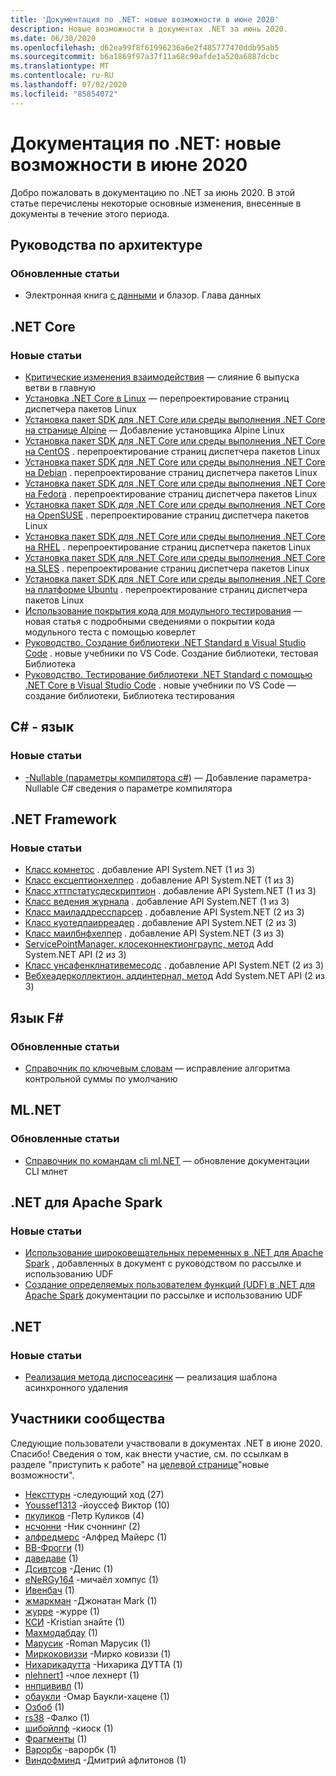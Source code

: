 ```yaml
---
title: 'Документация по .NET: новые возможности в июне 2020'
description: Новые возможности в документах .NET за июнь 2020.
ms.date: 06/30/2020
ms.openlocfilehash: d62ea99f8f61996236a6e2f485777470ddb95ab5
ms.sourcegitcommit: b6a1869f97a37f11a68c90afde1a520a6887dcbc
ms.translationtype: MT
ms.contentlocale: ru-RU
ms.lasthandoff: 07/02/2020
ms.locfileid: "85854072"
---
```

# <a name="net-docs-whats-new-for-june-2020"></a>Документация по .NET: новые возможности в июне 2020

Добро пожаловать в документацию по .NET за июнь 2020. В этой статье перечислены некоторые основные изменения, внесенные в документы в течение этого периода.

## <a name="architecture-guides"></a>Руководства по архитектуре

### <a name="updated-articles"></a>Обновленные статьи

- Электронная книга [с данными](/dotnet/architecture/blazor-for-web-forms-developers/data) и блазор. Глава данных

## <a name="net-core"></a>.NET Core

### <a name="new-articles"></a>Новые статьи

- [Критические изменения взаимодействия](/dotnet/core/compatibility/interop) — слияние 6 выпуска ветви в главную
- [Установка .NET Core в Linux](/dotnet/core/install/linux) — перепроектирование страниц диспетчера пакетов Linux
- [Установка пакет SDK для .NET Core или среды выполнения .NET Core на странице Alpine](/dotnet/core/install/linux-alpine) — Добавление установщика Alpine Linux
- [Установка пакет SDK для .NET Core или среды выполнения .NET Core на CentOS](/dotnet/core/install/linux-centos) . перепроектирование страниц диспетчера пакетов Linux
- [Установка пакет SDK для .NET Core или среды выполнения .NET Core на Debian](/dotnet/core/install/linux-debian) . перепроектирование страниц диспетчера пакетов Linux
- [Установка пакет SDK для .NET Core или среды выполнения .NET Core на Fedora](/dotnet/core/install/linux-fedora) . перепроектирование страниц диспетчера пакетов Linux
- [Установка пакет SDK для .NET Core или среды выполнения .NET Core на OpenSUSE](/dotnet/core/install/linux-opensuse) . перепроектирование страниц диспетчера пакетов Linux
- [Установка пакет SDK для .NET Core или среды выполнения .NET Core на RHEL](/dotnet/core/install/linux-rhel) . перепроектирование страниц диспетчера пакетов Linux
- [Установка пакет SDK для .NET Core или среды выполнения .NET Core на SLES](/dotnet/core/install/linux-sles) . перепроектирование страниц диспетчера пакетов Linux
- [Установка пакет SDK для .NET Core или среды выполнения .NET Core на платформе Ubuntu](/dotnet/core/install/linux-ubuntu) . перепроектирование страниц диспетчера пакетов Linux
- [Использование покрытия кода для модульного тестирования](/dotnet/core/testing/unit-testing-code-coverage) — новая статья с подробными сведениями о покрытии кода модульного теста с помощью коверлет
- [Руководство. Создание библиотеки .NET Standard в Visual Studio Code](/dotnet/core/tutorials/library-with-visual-studio-code) . новые учебники по VS Code. Создание библиотеки, тестовая Библиотека
- [Руководство. Тестирование библиотеки .NET Standard с помощью .NET Core в Visual Studio Code](/dotnet/core/tutorials/testing-library-with-visual-studio-code) . новые учебники по VS Code — создание библиотеки, Библиотека тестирования

## <a name="c-language"></a>C# - язык

### <a name="new-articles"></a>Новые статьи

- [-Nullable (параметры компилятора c#)](/dotnet/csharp/language-reference/compiler-options/nullable-compiler-option) — Добавление параметра-Nullable C# сведения о параметре компилятора

## <a name="net-framework"></a>.NET Framework

### <a name="new-articles"></a>Новые статьи

- [Класс комнетос](/dotnet/framework/additional-apis/system.net.comnetos) . добавление API System.NET (1 из 3)
- [Класс ексцептионхелпер](/dotnet/framework/additional-apis/system.net.exceptionhelper) . добавление API System.NET (1 из 3)
- [Класс хттпстатусдескриптион](/dotnet/framework/additional-apis/system.net.httpstatusdescription) . добавление API System.NET (1 из 3)
- [Класс ведения журнала](/dotnet/framework/additional-apis/system.net.logging) . добавление API System.NET (1 из 3)
- [Класс маиладдресспарсер](/dotnet/framework/additional-apis/system.net.mail.mailaddressparser) . добавление API System.NET (2 из 3)
- [Класс куотедпаирреадер](/dotnet/framework/additional-apis/system.net.mail.quotedpairreader) . добавление API System.NET (2 из 3)
- [Класс маилбнфхелпер](/dotnet/framework/additional-apis/system.net.mime.mailbnfhelper) . добавление API System.NET (3 из 3)
- [ServicePointManager. клосеконнектионграупс, метод](/dotnet/framework/additional-apis/system.net.servicepointmanager.closeconnectiongroups) Add System.NET API (2 из 3)
- [Класс унсафенклнативемесодс](/dotnet/framework/additional-apis/system.net.unsafenclnativemethods) . добавление API System.NET (2 из 3)
- [Вебхеадерколлектион. аддинтернал, метод](/dotnet/framework/additional-apis/system.net.webheadercollection.addinternal) Add System.NET API (2 из 3)

## <a name="f-language"></a>Язык F#

### <a name="updated-articles"></a>Обновленные статьи

- [Справочник по ключевым словам](/dotnet/fsharp/language-reference/keyword-reference) — исправление алгоритма контрольной суммы по умолчанию

## <a name="mlnet"></a>ML.NET

### <a name="updated-articles"></a>Обновленные статьи

- [Справочник по командам cli ml.NET](/dotnet/machine-learning/reference/ml-net-cli-reference) — обновление документации CLI млнет

## <a name="net-for-apache-spark"></a>.NET для Apache Spark

### <a name="new-articles"></a>Новые статьи

- [Использование широковещательных переменных в .NET для Apache Spark](/dotnet/spark/how-to-guides/broadcast-guide) , добавленных в документ с руководством по рассылке и использованию UDF
- [Создание определяемых пользователем функций (UDF) в .NET для Apache Spark](/dotnet/spark/how-to-guides/udf-guide) документации по рассылке и использованию UDF

## <a name="net"></a>.NET

### <a name="new-articles"></a>Новые статьи

- [Реализация метода диспосеасинк](/dotnet/standard/garbage-collection/implementing-disposeasync) — реализация шаблона асинхронного удаления

## <a name="community-contributors"></a>Участники сообщества

Следующие пользователи участвовали в документах .NET в июне 2020. Спасибо! Сведения о том, как внести участие, см. по ссылкам в разделе "приступить к работе" на [целевой странице](index.yml)"новые возможности".

- [Нексттурн](https://github.com/NextTurn) -следующий ход (27)
- [Youssef1313](https://github.com/Youssef1313) -йоуссеф Виктор (10)
- [пкуликов](https://github.com/pkulikov) -Петр Куликов (4)
- [нсчонни](https://github.com/nschonni) -Ник счоннинг (2)
- [алфредмерс](https://github.com/alfredmyers) -Алфред Майерс (1)
- [BB-Фрогги](https://github.com/bb-froggy) (1)
- [даведаве](https://github.com/dawedawe) (1)
- [Дсивтсов](https://github.com/DSivtsov) -Денис (1)
- [eNeRGy164](https://github.com/eNeRGy164) -мичаëл хомпус (1)
- [Ивенбач](https://github.com/IvenBach) (1)
- [жмаркман](https://github.com/jmarkman) -Джонатан Mark (1)
- [журре](https://github.com/jurre) -журре (1)
- [КСИ](https://github.com/kthy) -Kristian знайте (1)
- [Махмодабдау](https://github.com/MahmodAbdou) (1)
- [Марусик](https://github.com/Marusyk) -Roman Марусик (1)
- [Миркоковиззи](https://github.com/MirkoCovizzi) -Мирко ковиззи (1)
- [Нихарикадутта](https://github.com/Niharikadutta) -Нихарика ДУТТА (1)
- [nlehnert1](https://github.com/nlehnert1) -члое лехнерт (1)
- [ннпцививл](https://github.com/nnpcYvIVl) (1)
- [обаукли](https://github.com/oboukli) -Омар Баукли-хацене (1)
- [Озбоб](https://github.com/OzBob) (1)
- [rs38](https://github.com/rs38) -Фалко (1)
- [шибойлпф](https://github.com/shyboylpf) -киоск (1)
- [Фрагменты](https://github.com/Snipie) (1)
- [Варорбк](https://github.com/Varorbc) -варорбк (1)
- [Виндофминд](https://github.com/WindOfMind) -Дмитрий афлитонов (1)
